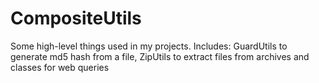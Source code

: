 # CompositeUtils
Some high-level things used in my projects. Includes:
GuardUtils to generate md5 hash from a file,
ZipUtils to extract files from archives
and classes for web queries
